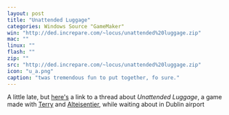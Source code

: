 ```yaml
---
layout: post
title: "Unattended Luggage"
categories: Windows Source "GameMaker"
win: "http://ded.increpare.com/~locus/unattended%20luggage.zip"
mac: ""
linux: ""
flash: ""
zip: ""
src: "http://ded.increpare.com/~locus/unattended%20luggage.zip"
icon: "u_a.png"
caption: "twas tremendous fun to put together, fo sure."
---
```

A little late, but [here's](http://forums.tigsource.com/index.php?topic=3581.0) a link to a thread about _Unattended Luggage_, a game made with [Terry](http://www.distractionware.com/) and [Alteisentier](http://forums.tigsource.com/index.php?action=profile;u=2443), while waiting about in Dublin airport
	